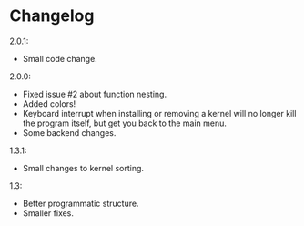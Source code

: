 # Changelog

2.0.1:
* Small code change.

2.0.0:
* Fixed issue #2 about function nesting.
* Added colors!
* Keyboard interrupt when installing or removing a kernel will no longer kill the program itself, but get you back to the main menu.
* Some backend changes.

1.3.1:
* Small changes to kernel sorting.

1.3:
* Better programmatic structure.
* Smaller fixes.
